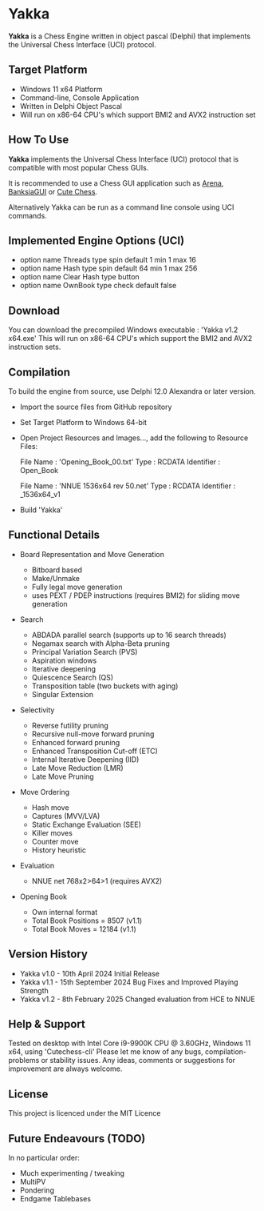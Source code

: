 # Yakka

**Yakka** is a Chess Engine written in object pascal (Delphi) that implements the Universal Chess Interface (UCI) protocol.

## Target Platform

  - Windows 11 x64 Platform
  - Command-line, Console Application
  - Written in Delphi Object Pascal
  - Will run on x86-64 CPU's which support BMI2 and AVX2 instruction set

## How To Use

**Yakka** implements the Universal Chess Interface (UCI) protocol that is compatible with most popular Chess GUIs. 
  
It is recommended to use a Chess GUI application such as [Arena](http://www.playwitharena.de/), [BanksiaGUI](https://banksiagui.com/) or [Cute Chess](https://cutechess.com/).
  
Alternatively Yakka can be run as a command line console using UCI commands.

## Implemented Engine Options (UCI)

  - option name Threads type spin default 1 min 1 max 16
  - option name Hash type spin default 64 min 1 max 256
  - option name Clear Hash type button
  - option name OwnBook type check default false 

## Download

You can download the precompiled Windows executable : 'Yakka v1.2 x64.exe'
This will run on x86-64 CPU's which support the BMI2 and AVX2 instruction sets.  

## Compilation

To build the engine from source, use Delphi 12.0 Alexandra or later version.

  - Import the source files from GitHub repository
  - Set Target Platform to Windows 64-bit
  - Open Project Resources and Images..., add the following to Resource Files:

      File Name : 'Opening_Book_00.txt'
      Type : RCDATA
      Identifier : Open_Book 

      File Name : 'NNUE 1536x64 rev 50.net'
      Type : RCDATA
      Identifier : _1536x64_v1
    
  - Build 'Yakka'

## Functional Details

* Board Representation and Move Generation

  - Bitboard based
  - Make/Unmake
  - Fully legal move generation
  - uses PEXT / PDEP instructions (requires BMI2) for sliding move generation

* Search

  - ABDADA parallel search (supports up to 16 search threads)
  - Negamax search with Alpha-Beta pruning
  - Principal Variation Search (PVS)
  - Aspiration windows
  - Iterative deepening
  - Quiescence Search (QS)
  - Transposition table (two buckets with aging)
  - Singular Extension

* Selectivity
 
  - Reverse futility pruning
  - Recursive null-move forward pruning
  - Enhanced forward pruning
  - Enhanced Transposition Cut-off (ETC)
  - Internal Iterative Deepening (IID)
  - Late Move Reduction (LMR)
  - Late Move Pruning 
 
* Move Ordering

  - Hash move
  - Captures (MVV/LVA)
  - Static Exchange Evaluation (SEE)
  - Killer moves 
  - Counter move
  - History heuristic  

* Evaluation

  - NNUE net 768x2>64>1 (requires AVX2)


* Opening Book

  - Own internal format
  - Total Book Positions = 8507 (v1.1)
  - Total Book Moves = 12184 (v1.1)  

## Version History

* Yakka v1.0 - 10th April 2024 Initial Release
* Yakka v1.1 - 15th September 2024 Bug Fixes and Improved Playing Strength
* Yakka v1.2 -  8th February 2025 Changed evaluation from HCE to NNUE 

## Help & Support

Tested on desktop with Intel Core i9-9900K CPU @ 3.60GHz, Windows 11 x64, using 'Cutechess-cli' 
Please let me know of any bugs, compilation-problems or stability issues.
Any ideas, comments or suggestions for improvement are always welcome.

##  License
  
This project is licenced under the MIT Licence

## Future Endeavours (TODO)

In no particular order:
  - Much experimenting / tweaking
  - MultiPV
  - Pondering   
  - Endgame Tablebases




 
